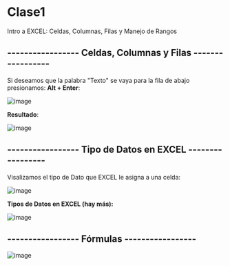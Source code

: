 # Clase1
Intro a EXCEL: Celdas, Columnas, Filas y Manejo de Rangos

## ----------------- Celdas, Columnas y Filas -----------------
Si deseamos que la palabra "Texto" se vaya para la fila de abajo presionamos: **Alt + Enter**:

![image](https://github.com/SergioABS-EXCEL/Clase1/assets/154264004/7192cfab-6439-469f-b561-8498d8dd6ecb)

**Resultado**:

![image](https://github.com/SergioABS-EXCEL/Clase1/assets/154264004/d562cb65-9500-4b5d-a6af-82c2878846b1)

## ----------------- Tipo de Datos en EXCEL -----------------

Visalizamos el tipo de Dato que EXCEL le asigna a una celda:

![image](https://github.com/SergioABS-EXCEL/Clase1/assets/154264004/2141efb3-84cf-4797-bbd3-8ee784a886e3)

**Tipos de Datos en EXCEL (hay más):**

![image](https://github.com/SergioABS-EXCEL/Clase1/assets/154264004/43055051-57e5-4472-94fa-d7de232f2cbb)

## ----------------- Fórmulas -----------------

![image](https://github.com/SergioABS-EXCEL/Clase1/assets/154264004/65ab8b47-9163-429a-acd4-c530133ac5cc)
